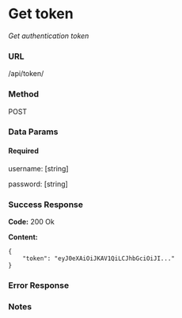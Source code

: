 # Get token
  
*Get authentication token*

### URL

/api/token/

### Method

POST
  
### Data Params

#### Required
    
username: [string]

password: [string]

### Success Response

**Code:** 200 Ok
  
**Content:**

```
{
    "token": "eyJ0eXAiOiJKAV1QiLCJhbGciOiJI..."
}
```

### Error Response


### Notes
